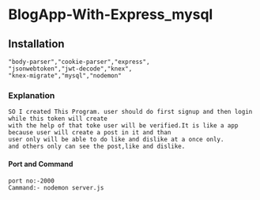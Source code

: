 # BlogApp-With-Express_mysql

## Installation
```
"body-parser","cookie-parser","express",
"jsonwebtoken","jwt-decode","knex",
"knex-migrate","mysql","nodemon"
```

### Explanation
```
SO I created This Program. user should do first signup and then login while this token will create 
with the help of that toke user will be verified.It is like a app 
because user will create a post in it and than 
user only will be able to do like and dislike at a once only.
and others only can see the post,like and dislike. 
```

#### Port and Command
```
port no:-2000
Cammand:- nodemon server.js
```

